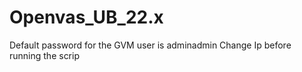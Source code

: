 # Openvas_UB_22.x

Default password for the GVM user is adminadmin
Change Ip before running the scrip 
